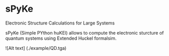 # sPyKe
Electronic Structure Calculations for Large Systems

sPyKe (Simple PYthon huKEl) allows to compute the electronic sturcture of quantum systems using Extended Huckel formalsim. 

![Alt text] (./example/QD.tga)
